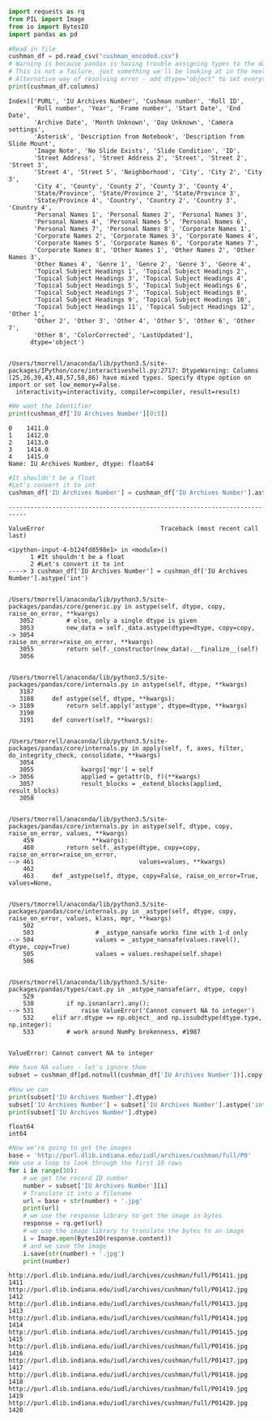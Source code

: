 

```python
import requests as rq
from PIL import Image
from io import BytesIO
import pandas as pd
```


```python
#Read in file
cushman_df = pd.read_csv("cushman_encoded.csv")
# Warning is because pandas is having trouble assigning types to the data
# This is not a failure, just something we'll be looking at in the next section
# Alternative way of resolving error - add dtype="object" to set everything as string
print(cushman_df.columns)
```

    Index(['PURL', 'IU Archives Number', 'Cushman number', 'Roll ID',
           'Roll number', 'Year', 'Frame number', 'Start Date', 'End Date',
           'Archive Date', 'Month Unknown', 'Day Unknown', 'Camera settings',
           'Asterisk', 'Description from Notebook', 'Description from Slide Mount',
           'Image Note', 'No Slide Exists', 'Slide Condition', 'ID',
           'Street Address', 'Street Address 2', 'Street', 'Street 2', 'Street 3',
           'Street 4', 'Street 5', 'Neighborhood', 'City', 'City 2', 'City 3',
           'City 4', 'County', 'County 2', 'County 3', 'County 4',
           'State/Province', 'State/Province 2', 'State/Province 3',
           'State/Province 4', 'Country', 'Country 2', 'Country 3', 'Country 4',
           'Personal Names 1', 'Personal Names 2', 'Personal Names 3',
           'Personal Names 4', 'Personal Names 5', 'Personal Names 6',
           'Personal Names 7', 'Personal Names 8', 'Corporate Names 1',
           'Corporate Names 2', 'Corporate Names 3', 'Corporate Names 4',
           'Corporate Names 5', 'Corporate Names 6', 'Corporate Names 7',
           'Corporate Names 8', 'Other Names 1', 'Other Names 2', 'Other Names 3',
           'Other Names 4', 'Genre 1', 'Genre 2', 'Genre 3', 'Genre 4',
           'Topical Subject Headings 1', 'Topical Subject Headings 2',
           'Topical Subject Headings 3', 'Topical Subject Headings 4',
           'Topical Subject Headings 5', 'Topical Subject Headings 6',
           'Topical Subject Headings 7', 'Topical Subject Headings 8',
           'Topical Subject Headings 9', 'Topical Subject Headings 10',
           'Topical Subject Headings 11', 'Topical Subject Headings 12', 'Other 1',
           'Other 2', 'Other 3', 'Other 4', 'Other 5', 'Other 6', 'Other 7',
           'Other 8', 'ColorCorrected', 'LastUpdated'],
          dtype='object')


    /Users/tmorrell/anaconda/lib/python3.5/site-packages/IPython/core/interactiveshell.py:2717: DtypeWarning: Columns (25,26,39,43,48,57,58,86) have mixed types. Specify dtype option on import or set low_memory=False.
      interactivity=interactivity, compiler=compiler, result=result)



```python
#We want the Identifier
print(cushman_df['IU Archives Number'][0:5])
```

    0    1411.0
    1    1412.0
    2    1413.0
    3    1414.0
    4    1415.0
    Name: IU Archives Number, dtype: float64



```python
#It shouldn't be a float
#Let's convert it to int
cushman_df['IU Archives Number'] = cushman_df['IU Archives Number'].astype('int')
```


    ---------------------------------------------------------------------------

    ValueError                                Traceback (most recent call last)

    <ipython-input-4-b124fd8598e1> in <module>()
          1 #It shouldn't be a float
          2 #Let's convert it to int
    ----> 3 cushman_df['IU Archives Number'] = cushman_df['IU Archives Number'].astype('int')
    

    /Users/tmorrell/anaconda/lib/python3.5/site-packages/pandas/core/generic.py in astype(self, dtype, copy, raise_on_error, **kwargs)
       3052         # else, only a single dtype is given
       3053         new_data = self._data.astype(dtype=dtype, copy=copy,
    -> 3054                                      raise_on_error=raise_on_error, **kwargs)
       3055         return self._constructor(new_data).__finalize__(self)
       3056 


    /Users/tmorrell/anaconda/lib/python3.5/site-packages/pandas/core/internals.py in astype(self, dtype, **kwargs)
       3187 
       3188     def astype(self, dtype, **kwargs):
    -> 3189         return self.apply('astype', dtype=dtype, **kwargs)
       3190 
       3191     def convert(self, **kwargs):


    /Users/tmorrell/anaconda/lib/python3.5/site-packages/pandas/core/internals.py in apply(self, f, axes, filter, do_integrity_check, consolidate, **kwargs)
       3054 
       3055             kwargs['mgr'] = self
    -> 3056             applied = getattr(b, f)(**kwargs)
       3057             result_blocks = _extend_blocks(applied, result_blocks)
       3058 


    /Users/tmorrell/anaconda/lib/python3.5/site-packages/pandas/core/internals.py in astype(self, dtype, copy, raise_on_error, values, **kwargs)
        459                **kwargs):
        460         return self._astype(dtype, copy=copy, raise_on_error=raise_on_error,
    --> 461                             values=values, **kwargs)
        462 
        463     def _astype(self, dtype, copy=False, raise_on_error=True, values=None,


    /Users/tmorrell/anaconda/lib/python3.5/site-packages/pandas/core/internals.py in _astype(self, dtype, copy, raise_on_error, values, klass, mgr, **kwargs)
        502 
        503                 # _astype_nansafe works fine with 1-d only
    --> 504                 values = _astype_nansafe(values.ravel(), dtype, copy=True)
        505                 values = values.reshape(self.shape)
        506 


    /Users/tmorrell/anaconda/lib/python3.5/site-packages/pandas/types/cast.py in _astype_nansafe(arr, dtype, copy)
        529 
        530         if np.isnan(arr).any():
    --> 531             raise ValueError('Cannot convert NA to integer')
        532     elif arr.dtype == np.object_ and np.issubdtype(dtype.type, np.integer):
        533         # work around NumPy brokenness, #1987


    ValueError: Cannot convert NA to integer



```python
#We have NA values - let's ignore them
subset = cushman_df[pd.notnull(cushman_df['IU Archives Number'])].copy()
```


```python
#Now we can 
print(subset['IU Archives Number'].dtype)
subset['IU Archives Number'] = subset['IU Archives Number'].astype('int')
print(subset['IU Archives Number'].dtype)
```

    float64
    int64



```python
#Now we're going to get the images
base = 'http://purl.dlib.indiana.edu/iudl/archives/cushman/full/P0'
#We use a loop to look through the first 10 rows
for i in range(10):
    # we get the record ID number
    number = subset['IU Archives Number'][i]
    # Translate it into a filename
    url = base + str(number) + '.jpg'
    print(url)
    # we use the response library to get the image in bytes
    response = rq.get(url)
    # we use the image library to translate the bytes to an image
    i = Image.open(BytesIO(response.content))
    # and we save the image
    i.save(str(number) + '.jpg')
    print(number)
```

    http://purl.dlib.indiana.edu/iudl/archives/cushman/full/P01411.jpg
    1411
    http://purl.dlib.indiana.edu/iudl/archives/cushman/full/P01412.jpg
    1412
    http://purl.dlib.indiana.edu/iudl/archives/cushman/full/P01413.jpg
    1413
    http://purl.dlib.indiana.edu/iudl/archives/cushman/full/P01414.jpg
    1414
    http://purl.dlib.indiana.edu/iudl/archives/cushman/full/P01415.jpg
    1415
    http://purl.dlib.indiana.edu/iudl/archives/cushman/full/P01416.jpg
    1416
    http://purl.dlib.indiana.edu/iudl/archives/cushman/full/P01417.jpg
    1417
    http://purl.dlib.indiana.edu/iudl/archives/cushman/full/P01418.jpg
    1418
    http://purl.dlib.indiana.edu/iudl/archives/cushman/full/P01419.jpg
    1419
    http://purl.dlib.indiana.edu/iudl/archives/cushman/full/P01420.jpg
    1420

